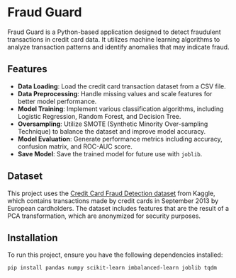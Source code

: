 # Fraud Guard

Fraud Guard is a Python-based application designed to detect fraudulent transactions in credit card data. It utilizes machine learning algorithms to analyze transaction patterns and identify anomalies that may indicate fraud.

## Features

- **Data Loading**: Load the credit card transaction dataset from a CSV file.
- **Data Preprocessing**: Handle missing values and scale features for better model performance.
- **Model Training**: Implement various classification algorithms, including Logistic Regression, Random Forest, and Decision Tree.
- **Oversampling**: Utilize SMOTE (Synthetic Minority Over-sampling Technique) to balance the dataset and improve model accuracy.
- **Model Evaluation**: Generate performance metrics including accuracy, confusion matrix, and ROC-AUC score.
- **Save Model**: Save the trained model for future use with `joblib`.

## Dataset

This project uses the [Credit Card Fraud Detection dataset](https://www.kaggle.com/datasets/mlg-ulb/creditcardfraud) from Kaggle, which contains transactions made by credit cards in September 2013 by European cardholders. The dataset includes features that are the result of a PCA transformation, which are anonymized for security purposes.

## Installation

To run this project, ensure you have the following dependencies installed:

```bash
pip install pandas numpy scikit-learn imbalanced-learn joblib tqdm
